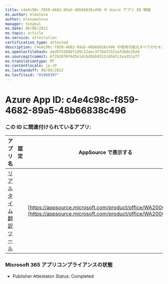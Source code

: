 ```yaml
---
title: c4e4c98c-f859-4682-89a5-48b66838c496 の Azure アプリ ID 情報
ms.author: elmalova
author: elenamalova
manager: tonybal
ms.date: 06/08/2022
ms.topic: article
ms.service: attestation
certification_type: attested
description: c4e4c98c-f859-4682-89a5-48b66838c496 の使用可能なすべてのセキュリティとコンプライアンス情報。
ms.openlocfilehash: dad9752680f1d9c22aec3f784f2551afdb8e35dd
ms.sourcegitcommit: 6f2b3870f4d541dcbd5bb8312c05bfc2ea351a77
ms.translationtype: MT
ms.contentlocale: ja-JP
ms.lasthandoff: 06/09/2022
ms.locfileid: "65969397"
---
```

# <a name="azure-app-id-c4e4c98c-f859-4682-89a5-48b66838c496"></a>Azure App ID: c4e4c98c-f859-4682-89a5-48b66838c496


### <a name="apps-associated-with-this-id"></a>この ID に関連付けられているアプリ:
| **アプリ名** | **認定** | **AppSource で表示する** |
|--------------|---------------|-----------------------|
| [リアルタイム翻訳ツール](../forward/WA200002171.md) |  | [https://appsource.microsoft.com/product/office/WA200002171](https://appsource.microsoft.com/product/office/WA200002171) |

### <a name="microsoft-365-app-compliance-status"></a>Microsoft 365 アプリコンプライアンスの状態
- Publisher Attestaton Status: Completed
